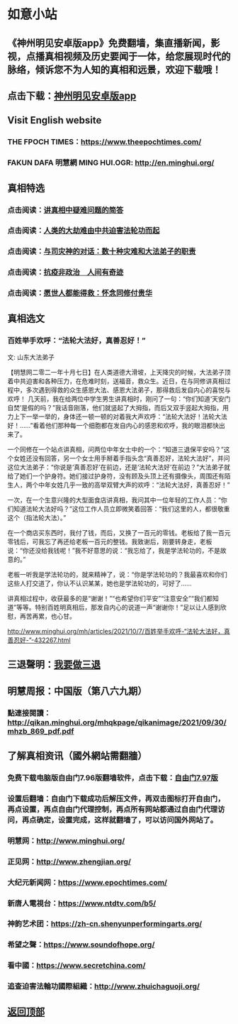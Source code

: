 # 如意小站

## 《神州明见安卓版app》免费翻墙，集直播新闻，影视，点播真相视频及历史要闻于一体，给您展现时代的脉络，倾诉您不为人知的真相和远景，欢迎下载哦！

## 点击下载：[神州明见安卓版app](https://github.com/pinhe91/tuiguang/files/7240768/_5.1.zip)

## Visit English website

### THE FPOCH TIMES：https://www.theepochtimes.com/

### FAKUN DAFA 明慧網 MING HUI.OGR: http://en.minghui.org/

## 真相特选

### 点击阅读：[讲真相中疑难问题的简答](https://github.com/pinhe91/jcxw3/tree/main)

### 点击阅读：[人类的大劫难由中共迫害法轮功而起](https://github.com/pinhe91/jcxw4/tree/main) 

### 点击阅读：[与司灾神的对话：数十种灾难和大法弟子的职责](https://github.com/pinhe91/jcxw1/tree/main) 

### 点击阅读：[抗疫非政治　人间有奇迹](https://github.com/pinhe91/jcxw2/tree/main) 

### 点击阅读：[愿世人都能得救：怀念同修付贵华](https://github.com/pinhe91/jcxw5/tree/main)

## 真相选文

### 百姓举手欢呼：“法轮大法好，真善忍好！”

文: 山东大法弟子 

【明慧网二零二一年十月七日】在人类道德大滑坡，上天降灾的时候，大法弟子顶着中共迫害和各种压力，在危难时刻，送福音，救众生。近日，在与同修讲真相过程中，多次遇到得救的众生感恩大法、感恩大法弟子，那得救后发自内心的喜悦与欢呼！
几天前，我在给两位中学生男生讲真相时，刚问了一句：“你们知道‘天安门自焚’是假的吗？”我话音刚落，他们就竖起了大拇指，而后又双手竖起大拇指，用力上下一举一举的，身体还一顿一顿的对着我大声欢呼：“法轮大法好！法轮大法好！……”看着他们那种每一个细胞都在发自内心的感恩和欢呼，我的眼泪都快出来了。

一个同修在一个站点讲真相，问两位中年女士中的一个：“知道三退保平安吗？”这个女姓还没有回答，另一个女士用手掰着手指头念“真善忍好，法轮大法好”，并问这位大法弟子：“你说是‘真善忍好’在前边，还是‘法轮大法好’在前边？”大法弟子就给了她们一个护身符。她们接过护身符，没有顾及头顶上还有摄像头，周围还有陌生人，两个中年女姓几乎一致的高举双臂大声的欢呼：“法轮大法好，真善忍好！”

一次，在一个生意兴隆的大型面食店讲真相，我问其中一位年轻的工作人员：“你们知道法轮大法好吗？”这位工作人员立即微笑着回答：“我们这里的人，都很敬重这个（指法轮大法）。”

在一个商店买东西时，我付了钱，而后，又换了一百元的零钱。老板给了我一百元零钱后，可我忘了再还给老板一百元的整钱。我致谢后，刚要转身走，老板说：“你还没给我钱呢！”我不好意思的说：“我忘给了，我是学法轮功的，不是故意的。”

老板一听我是学法轮功的，就来精神了，说：“你是学法轮功的？我最喜欢和你们这些人打交道了，你认不认识某某，她也是学法轮功的，可好了……

讲真相过程中，收获最多的是“谢谢！”“也希望你们平安”“注意安全”“我们都知道”等等。特别百姓明真相后，那发自内心的说道一声“谢谢你！”足以让人感到欣慰，再苦再累，也心甘。

http://www.minghui.org/mh/articles/2021/10/7/百姓举手欢呼-“法轮大法好，真善忍好-”-432267.html

## 三退聲明：[我要做三退](http://tuidang.ddns.net/)

## 明慧周报：中国版（第八六九期）

### 點連接閱讀：http://qikan.minghui.org/mhqkpage/qikanimage/2021/09/30/mhzb_869_pdf.pdf

## 了解真相资讯（國外網站需翻牆）

### 免费下载电脑版自由门7.96版翻墙软件，点击下载：[自由门7.97版](https://github.com/pinhe91/tuiguang/files/6839679/fg797r.zip)

### 设置后翻墙：自由门下载成功后解压文件，再双击图标打开自由门，再点设置，再点自由门代理控制，再点所有网站都通过自由门代理访问，再点确定，设置完成，这样就翻墙了，可以访问国外网站了。

### 明慧网：http://www.minghui.org/

### 正见网：http://www.zhengjian.org/

### 大纪元新闻网：https://www.epochtimes.com/

### 新唐人電視台：https://www.ntdtv.com/b5/

### 神韵艺术团：https://zh-cn.shenyunperformingarts.org/

### 希望之聲：https://www.soundofhope.org/

### 看中國：https://www.secretchina.com/

### 追查迫害法輪功國際組織：http://www.zhuichaguoji.org/

## [返回顶部](https://git.io/Js3EY)
